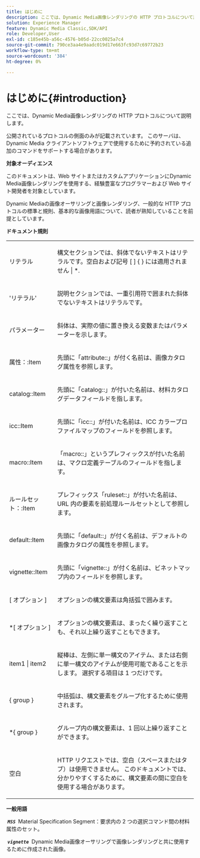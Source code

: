 ```yaml
---
title: はじめに
description: ここでは、Dynamic Media画像レンダリングの HTTP プロトコルについて説明します。
solution: Experience Manager
feature: Dynamic Media Classic,SDK/API
role: Developer,User
exl-id: c185e45b-a56c-4576-b05d-22cc0025a7c4
source-git-commit: 790ce3aa4e9aadc019d17e663fc93d7c69772b23
workflow-type: tm+mt
source-wordcount: '384'
ht-degree: 0%

---
```


# はじめに{#introduction}

ここでは、Dynamic Media画像レンダリングの HTTP プロトコルについて説明します。

公開されているプロトコルの側面のみが記載されています。 このサーバは、Dynamic Media クライアントソフトウェアで使用するために予約されている追加のコマンドをサポートする場合があります。

**対象オーディエンス**

このドキュメントは、Web サイトまたはカスタムアプリケーションにDynamic Media画像レンダリングを使用する、経験豊富なプログラマーおよび Web サイト開発者を対象としています。

Dynamic Mediaの画像オーサリングと画像レンダリング、一般的な HTTP プロトコルの標準と規則、基本的な画像用語について、読者が熟知していることを前提としています。

**ドキュメント規則**

<table id="simpletable_E96BA470B3CE4266A9E6ED0440A56C40"> 
 <tr class="strow"> 
  <td class="stentry"> <p>リテラル </p> </td> 
  <td class="stentry"> <p>構文セクションでは、斜体でないテキストはリテラルです。空白および記号 [ ] { } には適用されません | *. </p> </td> 
 </tr> 
 <tr class="strow"> 
  <td class="stentry"> <p>'リテラル' </p> </td> 
  <td class="stentry"> <p>説明セクションでは、一重引用符で囲まれた斜体でないテキストはリテラルです。 </p> </td> 
 </tr> 
 <tr class="strow"> 
  <td class="stentry"> <p> <span class="varname"> パラメーター </span> </p> </td> 
  <td class="stentry"> <p>斜体は、実際の値に置き換える変数またはパラメーターを示します。 </p> </td> 
 </tr> 
 <tr class="strow"> 
  <td class="stentry"> <p> <span class="codeph"> 属性：:Item </span> </p> </td> 
  <td class="stentry"> <p>先頭に「attribute::」が付く名前は、画像カタログ属性を参照します。 </p> </td> 
 </tr> 
 <tr class="strow"> 
  <td class="stentry"> <p> <span class="codeph"> catalog::Item </span> </p> </td> 
  <td class="stentry"> <p>先頭に「catalog::」が付いた名前は、材料カタログデータフィールドを指します。 </p> </td> 
 </tr> 
 <tr class="strow"> 
  <td class="stentry"> <p> <span class="codeph"> icc::Item </span> </p> </td> 
  <td class="stentry"> <p>先頭に「icc::」が付いた名前は、ICC カラープロファイルマップのフィールドを参照します。 </p> </td> 
 </tr> 
 <tr class="strow"> 
  <td class="stentry"> <p> <span class="codeph"> macro::Item </span> </p> </td> 
  <td class="stentry"> <p>「macro::」というプレフィックスが付いた名前は、マクロ定義テーブルのフィールドを指します。 </p> </td> 
 </tr> 
 <tr class="strow"> 
  <td class="stentry"> <p> <span class="codeph"> ルールセット：:Item </span> </p> </td> 
  <td class="stentry"> <p>プレフィックス「ruleset::」が付いた名前は、URL 内の要素を前処理ルールセットとして参照します。 </p> </td> 
 </tr> 
 <tr class="strow"> 
  <td class="stentry"> <p> <span class="codeph"> default::Item </span> </p> </td> 
  <td class="stentry"> <p>先頭に「default::」が付く名前は、デフォルトの画像カタログの属性を参照します。 </p> </td> 
 </tr> 
 <tr class="strow"> 
  <td class="stentry"> <span class="codeph"> vignette::Item </span> </td> 
  <td class="stentry"> <p>先頭に「vignette::」が付く名前は、ビネットマップ内のフィールドを参照します。 </p> </td> 
 </tr> 
 <tr class="strow"> 
  <td class="stentry"> <p>[ <span class="varname"> オプション </span> ] </p> </td> 
  <td class="stentry"> <p>オプションの構文要素は角括弧で囲みます。 </p> </td> 
 </tr> 
 <tr class="strow"> 
  <td class="stentry"> <p>*[ <span class="varname"> オプション </span> ] </p> </td> 
  <td class="stentry"> <p>オプションの構文要素は、まったく繰り返すことも、それ以上繰り返すこともできます。 </p> </td> 
 </tr> 
 <tr class="strow"> 
  <td class="stentry"> <p> <span class="varname"> item1 </span>| <span class="varname"> item2 </span> </p> </td> 
  <td class="stentry"> <p>縦棒は、左側に単一構文のアイテム、または右側に単一構文のアイテムが使用可能であることを示します。 選択する項目は 1 つだけです。 </p> </td> 
 </tr> 
 <tr class="strow"> 
  <td class="stentry"> <p>{ <span class="varname"> group </span> } </p> </td> 
  <td class="stentry"> <p>中括弧は、構文要素をグループ化するために使用されます。 </p> </td> 
 </tr> 
 <tr class="strow"> 
  <td class="stentry"> <p>*{ <span class="varname"> group </span> } </p> </td> 
  <td class="stentry"> <p>グループ内の構文要素は、1 回以上繰り返すことができます。 </p> </td> 
 </tr> 
 <tr class="strow"> 
  <td class="stentry"> <p>空白 </p> </td> 
  <td class="stentry"> <p>HTTP リクエストでは、空白（スペースまたはタブ）は使用できません。 このドキュメントでは、分かりやすくするために、構文要素の間に空白を使用する場合があります。 </p> </td> 
 </tr> 
</table>

**一般用語**

**&#x200B; *`MSS`* &#x200B;** Material Specification Segment：要求内の 2 つの選択コマンド間の材料属性のセット。

**&#x200B; *`vignette`* &#x200B;** Dynamic Media画像オーサリングで画像レンダリングと共に使用するために作成された画像。

